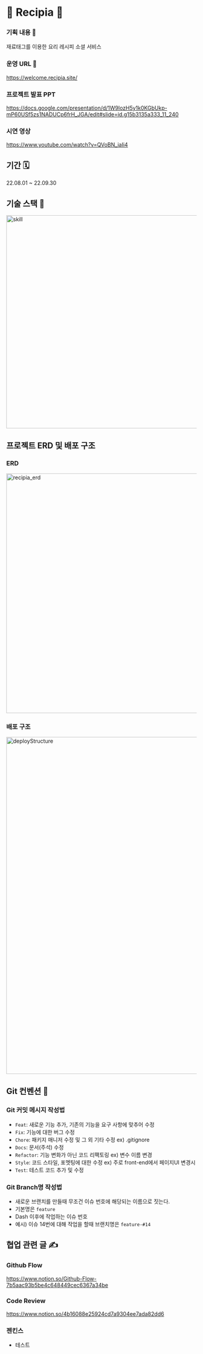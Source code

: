 # 🐹 Recipia 🐹

### 기획 내용 📝
재료태그를 이용한 요리 레시피 소셜 서비스

### 운영 URL 📝
https://welcome.recipia.site/

### 프로젝트 발표 PPT
https://docs.google.com/presentation/d/1W9lozH5y1k0KGbUkp-mP60USf5zs1NADUCp6frH_JGA/edit#slide=id.g15b3135a333_11_240

### 시연 영상
https://www.youtube.com/watch?v=QVoBN_iaIi4

## 기간 🗓
22.08.01 ~ 22.09.30

## 기술 스택 🌠
<img width="563" alt="skill" src="https://user-images.githubusercontent.com/40134318/193782592-18b22959-3ef4-4c2b-b54e-9ba00e8b9aa9.png">

## 프로젝트 ERD 및 배포 구조
### ERD
<img width="633" alt="recipia_erd" src="https://user-images.githubusercontent.com/40134318/193760979-ac3d4ff1-6ce3-40eb-9ace-dba7905c44ca.png">

### 배포 구조
<img width="890" alt="deployStructure" src="https://user-images.githubusercontent.com/40134318/193761724-b6ef7f4a-b075-4385-80a0-03bf718026c7.png">


## Git 컨벤션 🍆

### Git 커밋 메시지 작성법
- `Feat`: 새로운 기능 추가, 기존의 기능을 요구 사항에 맞추어 수정
- `Fix`: 기능에 대한 버그 수정
- `Chore`: 패키지 매니저 수정 및 그 외 기타 수정 ex) .gitignore
- `Docs`: 문서(주석) 수정
- `Refactor`: 기능 변화가 아닌 코드 리팩토링 ex) 변수 이름 변경
- `Style`: 코드 스타일, 포멧팅에 대한 수정 ex) 주로 front-end에서 페이지UI 변경시
- `Test`: 테스트 코드 추가 및 수정

### Git Branch명 작성법
- 새로운 브랜치를 만들때 무조건 이슈 번호에 해당되는 이름으로 짓는다.
- 기본명은 `feature`
- Dash 이후에 작업하는 이슈 번호
- 예시) 이슈 14번에 대해 작업을 할때 브랜치명은 `feature-#14`

## 협업 관련 글 ✍️

### Github Flow
https://www.notion.so/Github-Flow-7b5aac93b5be4c648449cec6367a34be

### Code Review
https://www.notion.so/4b16088e25924cd7a9304ee7ada82dd6

### 젠킨스

- 테스트
